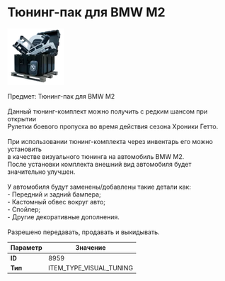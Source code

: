 # Тюнинг-пак для BMW M2

![Item Image](../img/8959.webp?raw=true)

Предмет: Тюнинг-пак для BMW M2<br><br>Данный тюнинг-комплект можно получить с редким шансом при открытии <br>Рулетки боевого пропуска во время действия сезона Хроники Гетто.<br><br>При использовании тюнинг-комплекта через инвентарь его можно установить<br>в качестве визуального тюнинга на автомобиль BMW M2.<br>После установки комплекта внешний вид автомобиля будет значительно улучшен.<br><br>У автомобиля будут заменены/добавлены такие детали как:<br>  - Передний и задний бампера;<br>  - Кастомный обвес вокруг авто;<br>  - Спойлер;<br>  - Другие декоративные дополнения.<br><br>Разрешено передавать, продавать и выкидывать.


| Параметр | Значение |
|----------|----------|
| **ID** | 8959 |
| **Тип** | ITEM_TYPE_VISUAL_TUNING |

